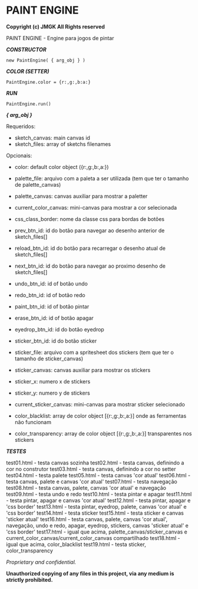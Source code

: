 # PAINT ENGINE

**Copyright (c) JMGK All Rights reserved**

PAINT ENGINE - Engine para jogos de pintar



***CONSTRUCTOR***

    new PaintEngine( { arg_obj } ) 



***COLOR (SETTER)***

    PaintEngine.color = {r:,g:,b:a:}



***RUN***

    PaintEngine.run()



***{ arg_obj }***

Requeridos:
- sketch_canvas: main canvas id
- sketch_files: array of sketchs filenames

Opcionais:
- color: default color object ({r:,g:,b:,a:})
- palette_file: arquivo com a paleta a ser utilizada (tem que ter o tamanho de palette_canvas)
- palette_canvas: canvas auxiliar para mostrar a paletter
- current_color_canvas: mini-canvas para mostrar a cor selecionada

- css_class_border: nome da classe css para bordas de botões

- prev_btn_id: id do botão para navegar ao desenho anterior de sketch_files[]
- reload_btn_id: id do botão para recarregar o desenho atual de sketch_files[]
- next_btn_id: id do botão para navegar ao proximo desenho de sketch_files[]

- undo_btn_id: id of botão undo
- redo_btn_id: id of botão redo

- paint_btn_id: id of botão pintar
- erase_btn_id: id of botão apagar
- eyedrop_btn_id: id do botão eyedrop

- sticker_btn_id: id do botão sticker
- sticker_file: arquivo com a spritesheet dos stickers (tem que ter o tamanho de sticker_canvas)
- sticker_canvas: canvas auxiliar para mostrar os stickers
- sticker_x: numero x de stickers
- sticker_y: numero y de stickers
- current_sticker_canvas: mini-canvas para mostrar sticker selecionado

- color_blacklist: array de color object [{r:,g:,b:,a:}] onde as ferramentas não funcionam
- color_transparency: array de color object [{r:,g:,b:,a:}] transparentes nos stickers



***TESTES***

test01.html - testa canvas sozinha
test02.html - testa canvas, definindo a cor no construtor
test03.html - testa canvas, definindo a cor no setter
test04.html - testa palete
test05.html - testa canvas 'cor atual'
test06.html - testa canvas, palete e canvas 'cor atual'
test07.html - testa navegação
test08.html - testa canvas, palete, canvas 'cor atual' e navegação
test09.html - testa undo e redo
test10.html - testa pintar e apagar
test11.html - testa pintar, apagar e canvas 'cor atual'
test12.html - testa pintar, apagar e 'css border'
test13.html - testa pintar, eyedrop, palete, canvas 'cor atual' e 'css border'
test14.html - testa sticker
test15.html - testa sticker e canvas 'sticker atual'
test16.html - testa canvas, palete, canvas 'cor atual', navegação, undo e redo, apagar, eyedrop, stickers, canvas 'sticker atual' e 'css border'
test17.html - igual que acima, palette_canvas/sticker_canvas e current_color_canvas/current_color_canvas compartilhado
test18.html - igual que acima, color_blacklist
test19.html - testa sticker, color_transparency



_Proprietary and confidential._

**Unauthorized copying of any files in this project, via any medium is strictly prohibited.**